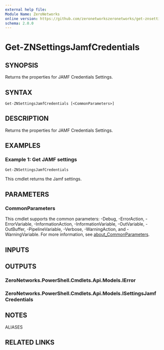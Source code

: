```yaml
---
external help file:
Module Name: ZeroNetworks
online version: https://github.com/zeronetworkszeronetworks/get-znsettingsjamfcredentials
schema: 2.0.0
---
```


# Get-ZNSettingsJamfCredentials

## SYNOPSIS
Returns the properties for JAMF Credentials Settings.

## SYNTAX

```
Get-ZNSettingsJamfCredentials [<CommonParameters>]
```

## DESCRIPTION
Returns the properties for JAMF Credentials Settings.

## EXAMPLES

### Example 1: Get JAMF settings
```powershell
Get-ZNSettingsJamfCredentials

```

This cmdlet returns the Jamf settings.

## PARAMETERS

### CommonParameters
This cmdlet supports the common parameters: -Debug, -ErrorAction, -ErrorVariable, -InformationAction, -InformationVariable, -OutVariable, -OutBuffer, -PipelineVariable, -Verbose, -WarningAction, and -WarningVariable. For more information, see [about_CommonParameters](http://go.microsoft.com/fwlink/?LinkID=113216).

## INPUTS

## OUTPUTS

### ZeroNetworks.PowerShell.Cmdlets.Api.Models.IError

### ZeroNetworks.PowerShell.Cmdlets.Api.Models.ISettingsJamfCredentials

## NOTES

ALIASES

## RELATED LINKS

